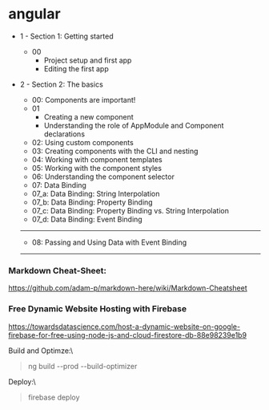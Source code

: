 # angular

* 1 - Section 1: Getting started
    * 00
        * Project setup and first app
        * Editing the first app

* 2 - Section 2: The basics
    * 00: Components are important!
    * 01
        * Creating a new component
        * Understanding the role of AppModule and Component declarations
    * 02: Using custom components
    * 03: Creating components with the CLI and nesting
    * 04: Working with component templates
    * 05: Working with the component styles
    * 06: Understanding the component selector
    * 07: Data Binding
    * 07_a: Data Binding: String Interpolation
    * 07_b: Data Binding: Property Binding
    * 07_c: Data Binding: Property Binding vs. String Interpolation
    * 07_d: Data Binding: Event Binding

    ******************************************
    * 08: Passing and Using Data with Event Binding
    ******************************************

### Markdown Cheat-Sheet:

https://github.com/adam-p/markdown-here/wiki/Markdown-Cheatsheet


### Free Dynamic Website Hosting with Firebase

https://towardsdatascience.com/host-a-dynamic-website-on-google-firebase-for-free-using-node-js-and-cloud-firestore-db-88e98239e1b9


Build and Optimze:\
>ng build --prod --build-optimizer

Deploy:\
>firebase deploy